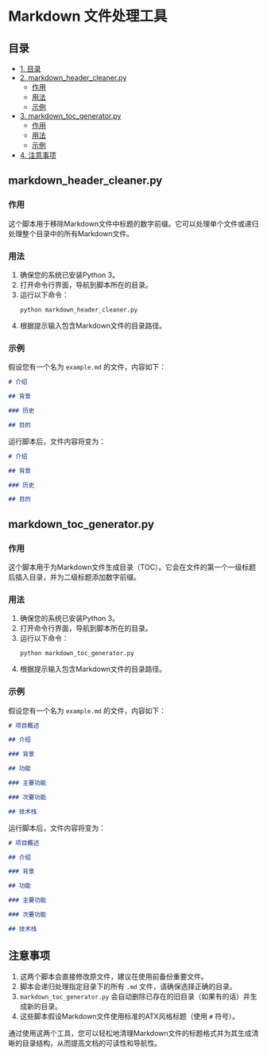 # Markdown 文件处理工具

## 目录
- [1. 目录](#目录)
- [2. markdown_header_cleaner.py](#markdown_header_cleanerpy)
    - [作用](#作用)
    - [用法](#用法)
    - [示例](#示例)
- [3. markdown_toc_generator.py](#markdown_toc_generatorpy)
    - [作用](#作用)
    - [用法](#用法)
    - [示例](#示例)
- [4. 注意事项](#注意事项)



## markdown_header_cleaner.py

### 作用
这个脚本用于移除Markdown文件中标题的数字前缀。它可以处理单个文件或递归处理整个目录中的所有Markdown文件。

### 用法
1. 确保您的系统已安装Python 3。
2. 打开命令行界面，导航到脚本所在的目录。
3. 运行以下命令：
   ```
   python markdown_header_cleaner.py
   ```
4. 根据提示输入包含Markdown文件的目录路径。

### 示例
假设您有一个名为 `example.md` 的文件，内容如下：

```markdown
# 介绍

## 背景

### 历史

## 目的
```

运行脚本后，文件内容将变为：

```markdown
# 介绍

## 背景

### 历史

## 目的
```

## markdown_toc_generator.py

### 作用

这个脚本用于为Markdown文件生成目录（TOC）。它会在文件的第一个一级标题后插入目录，并为二级标题添加数字前缀。

### 用法
1. 确保您的系统已安装Python 3。
2. 打开命令行界面，导航到脚本所在的目录。
3. 运行以下命令：
   ```
   python markdown_toc_generator.py
   ```
4. 根据提示输入包含Markdown文件的目录路径。

### 示例
假设您有一个名为 `example.md` 的文件，内容如下：

```markdown
# 项目概述

## 介绍

### 背景

## 功能

### 主要功能

### 次要功能

## 技术栈
```

运行脚本后，文件内容将变为：

```markdown
# 项目概述

## 介绍

### 背景

## 功能

### 主要功能

### 次要功能

## 技术栈
```

## 注意事项

1. 这两个脚本会直接修改原文件，建议在使用前备份重要文件。
2. 脚本会递归处理指定目录下的所有 `.md` 文件，请确保选择正确的目录。
3. `markdown_toc_generator.py` 会自动删除已存在的旧目录（如果有的话）并生成新的目录。
4. 这些脚本假设Markdown文件使用标准的ATX风格标题（使用 `#` 符号）。

通过使用这两个工具，您可以轻松地清理Markdown文件的标题格式并为其生成清晰的目录结构，从而提高文档的可读性和导航性。